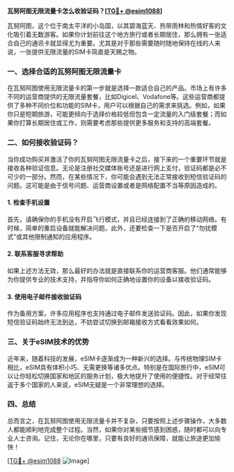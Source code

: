 **瓦努阿图无限流量卡怎么收验证码？[[TG💪+ @esim1088](https://t.me/s/esim1088)]**

瓦努阿图，这个位于南太平洋的小岛国，以其碧海蓝天、热带雨林和热情好客的文化吸引着无数游客。如果你计划前往这个地方旅行或者长期居住，那么拥有一张适合自己的通讯卡就显得尤为重要。尤其是对于那些需要随时随地保持在线的人来说，一张提供无限流量的SIM卡简直是天赐之物。

### 一、选择合适的瓦努阿图无限流量卡

在瓦努阿图使用无限流量卡的第一步就是选择一款适合自己的产品。市场上有许多不同的运营商提供的无限流量套餐，比如Digicel、Vodafone等。这些运营商都提供了多种不同价位和功能的SIM卡，用户可以根据自己的需求来挑选。例如，如果你只是短期旅游，可能更倾向于选择价格较低但包含一定流量的入门级套餐；而如果你打算长期居住或工作，则需要考虑那些提供更多服务和支持的高端套餐。

### 二、如何接收验证码？

当你成功购买并激活了你的瓦努阿图无限流量卡之后，接下来的一个重要环节就是接收各种验证信息。无论是注册社交媒体账号还是进行网上支付，验证码都是必不可少的一部分。然而，在某些情况下，你可能会遇到无法正常接收到短信验证码的问题。这可能是由于信号问题、运营商设置或者是网络配置不当等原因造成的。

#### 1. 检查手机设置
首先，请确保你的手机没有开启飞行模式，并且已经连接到了正确的移动网络。有时候，简单的重启设备就能解决问题。此外，还要检查一下是否开启了“勿扰模式”或其他限制通知的应用程序。

#### 2. 联系客服寻求帮助
如果上述方法无效，那么最好的办法就是直接联系你的运营商客服。他们通常能够为你提供专业的技术支持，并指导你如何正确地设置你的设备以接收验证码。

#### 3. 使用电子邮件接收验证码
作为备用方案，许多应用程序也支持通过电子邮件发送验证码。因此，如果你发现短信验证码始终无法到达，不妨尝试切换到邮箱接收方式看看效果如何。

### 三、关于eSIM技术的优势

近年来，随着科技的发展，eSIM卡逐渐成为一种新兴的选择。与传统物理SIM卡相比，eSIM具有体积小巧、无需更换等诸多优点。特别是在国际旅行中，eSIM可以让你轻松切换国家和地区的服务计划，极大地提升了使用的便捷性。对于经常往返于多个国家的人来说，eSIM无疑是一个非常理想的选择。

### 四、总结

总而言之，在瓦努阿图使用无限流量卡并不复杂，只要按照上述步骤操作，大多数人都能顺利地完成整个过程。当然，如果你对某些细节感到困惑，随时都可以向专业人士咨询。记住，无论你在哪里，只要有良好的通讯保障，就能让旅途更加愉快！

[[TG💪+ @esim1088](https://t.me/s/esim1088) ![Image](https://i.postimg.cc/4NQfJmqS/Snipaste-2025-05-13-00-14-12.png)]